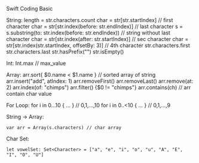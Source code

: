 Swift Coding Basic 

String:
	length = str.characters.count
	<String Indices>
	char = str[str.startIndex] // first character
	char = str[str.index(before: str.endIndex)] // last character
    s = s.substring(to: str.index(before: str.endIndex)) // string without last character
	char = str[str.index(after: str.startIndex)] // sec character
	char = str[str.index(str.startIndex, offsetBy: 3)] // 4th character
	str.characters.first
	str.characters.last
    str.hasPrefix("")
    str.isEmpty()

Int:
    Int.max // max_value

Array:
    arr.sort{ $0.name < $1.name } // sorted array of string 
    arr.insert("add", atIndex: 1)
    arr.removeFirst()
    arr.removeLast()
    arr.remove(at: 2)
    arr.index(of: "chimps")
    arr.filter() {$0 != "chimps"}
    arr.contains(ch) // arr contain char value

For Loop:
    for i in 0...10 { ... } // 0,1,...,10
    for i in 0..<10 { ... } // 0,1,...,9

String -> Array:
    
    var arr = Array(s.characters) // char array

Char Set: 

    let vowelSet: Set<Character> = ["a", "e", "i", "o", "u", "A", "E", "I", "O", "U"]


